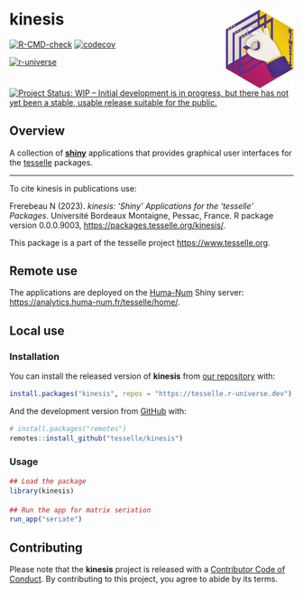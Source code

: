 
<!-- README.md is generated from README.Rmd. Please edit that file -->

# kinesis <img width=120px src="man/figures/logo.png" align="right" />

<!-- badges: start -->

[![R-CMD-check](https://github.com/tesselle/kinesis/workflows/R-CMD-check/badge.svg)](https://github.com/tesselle/kinesis/actions)
[![codecov](https://codecov.io/gh/tesselle/kinesis/branch/master/graph/badge.svg)](https://codecov.io/gh/tesselle/kinesis)

<a href="https://tesselle.r-universe.dev/kinesis"
class="pkgdown-devel"><img
src="https://tesselle.r-universe.dev/badges/kinesis"
alt="r-universe" /></a>

[![Project Status: WIP – Initial development is in progress, but there
has not yet been a stable, usable release suitable for the
public.](https://www.repostatus.org/badges/latest/wip.svg)](https://www.repostatus.org/#wip)
<!-- badges: end -->

## Overview

A collection of [**shiny**](https://shiny.rstudio.com) applications that
provides graphical user interfaces for the
[tesselle](https://www.tesselle.org) packages.

------------------------------------------------------------------------

To cite kinesis in publications use:

Frerebeau N (2023). *kinesis: ‘Shiny’ Applications for the ‘tesselle’
Packages*. Université Bordeaux Montaigne, Pessac, France. R package
version 0.0.0.9003, <https://packages.tesselle.org/kinesis/>.

This package is a part of the tesselle project
<https://www.tesselle.org>.

## Remote use

The applications are deployed on the [Huma-Num](https://www.huma-num.fr)
Shiny server: <https://analytics.huma-num.fr/tesselle/home/>.

## Local use

### Installation

You can install the released version of **kinesis** from [our
repository](https://tesselle.r-universe.dev) with:

``` r
install.packages("kinesis", repos = "https://tesselle.r-universe.dev")
```

And the development version from [GitHub](https://github.com/) with:

``` r
# install.packages("remotes")
remotes::install_github("tesselle/kinesis")
```

### Usage

``` r
## Load the package
library(kinesis)

## Run the app for matrix seriation
run_app("seriate")
```

## Contributing

Please note that the **kinesis** project is released with a [Contributor
Code of Conduct](https://www.tesselle.org/conduct.html). By contributing
to this project, you agree to abide by its terms.
